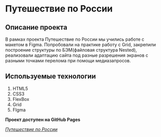 # Путешествие по России

## Описание проекта

В рамках проекта Путешествие по России мы учились работе с макетом в Figma. Попробовали на практике работу с Grid, закрепили построение структуры по БЭМ(файловая структура Nested), реализовали адаптацию сайта под разные разрешения экранов с разными точками перелома при помощи медиазапросов. 

## Используемые технологии

1. HTML5
2. CSS3
3. FlexBox
4. Grid
5. FIgma

**Проект доступен на GitHub Pages**

_[Путешествие по России](https://oleg-barhatov.github.io/russian-travel/ "Я тут!")_




